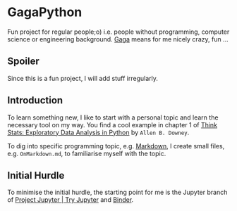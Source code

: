 # GagaPython
Fun project for regular people;o) i.e. people without programming, computer science or engineering background. [Gaga](https://www.duden.de/rechtschreibung/gaga_nicht_recht_bei_Verstand) means for me nicely crazy, fun ...

## Spoiler
Since this is a fun project, I will add stuff irregularly.

## Introduction
To learn something new, I like to start with a personal topic and learn the necessary tool on my way. You find a cool example in chapter 1 of [Think Stats: Exploratory Data Analysis in Python](http://greenteapress.com/thinkstats2/html/thinkstats2002.html) by ``Allen B. Downey``.

To dig into specific programming topic, e.g. [Markdown](https://en.wikipedia.org/wiki/Markdown), I create small files, e.g. ``OnMarkdown.md``, to familiarise myself with the topic. 

## Initial Hurdle
To minimise the initial hurdle, the starting point for me is the Jupyter branch of [Project Jupyter | Try Jupyter](https://jupyter.org/try) and [Binder](https://mybinder.org).